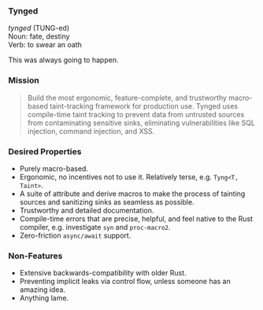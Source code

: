 ### Tynged

_tynged_ (TUNG-ed)  
Noun: fate, destiny  
Verb: to swear an oath  

This was always going to happen.

### Mission

> Build the most ergonomic, feature-complete, and trustworthy macro-based taint-tracking framework for production use.
> Tynged uses compile-time taint tracking to prevent data from untrusted sources from contaminating sensitive sinks, eliminating vulnerabilities like SQL injection, command injection, and XSS.

### Desired Properties

- Purely macro-based.
- Ergonomic, no incentives not to use it. Relatively terse, e.g. `Tyng<T, Taint>`.
- A suite of attribute and derive macros to make the process of tainting sources and sanitizing sinks as seamless as possible.
- Trustworthy and detailed documentation.
- Compile-time errors that are precise, helpful, and feel native to the Rust compiler, e.g. investigate `syn` and `proc-macro2`.
- Zero-friction `async/await` support.

### Non-Features

- Extensive backwards-compatibility with older Rust.
- Preventing implicit leaks via control flow, unless someone has an amazing idea.
- Anything lame.
